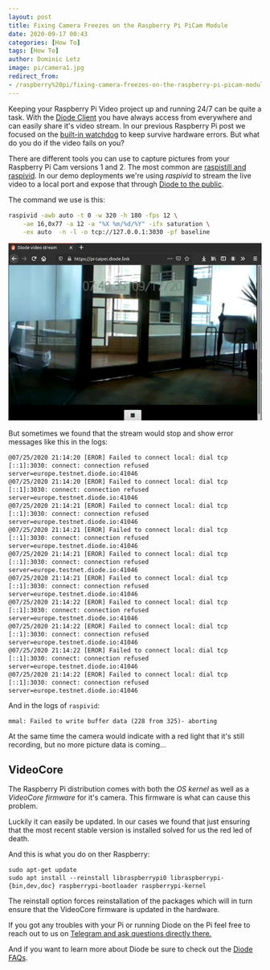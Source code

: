 ```yaml
---
layout: post
title: Fixing Camera Freezes on the Raspberry Pi PiCam Module
date: 2020-09-17 00:43
categories: [How To]
tags: [How To]
author: Dominic Letz
image: pi/camera1.jpg
redirect_from:
- /raspberry%20pi/fixing-camera-freezes-on-the-raspberry-pi-picam-module-20261/
---
```


Keeping your Raspberry Pi Video project up and running 24/7 can be quite a task. With the [Diode Client](/download/) you have always access from everywhere and can easily share it's video stream. In our previous Raspberry Pi post we focused on the [built-in watchdog](/raspberry%20pi/running-forever-with-the-raspberry-pi-hardware-watchdog-20202/) to keep survive hardware errors. But what do you do if the video fails on you?

There are different tools you can use to capture pictures from your Raspberry Pi Cam versions 1 and 2. The most common are [raspistill and raspivid](https://www.raspberrypi.org/documentation/raspbian/applications/camera.md). In our demo deployments we're using _raspivid_ to stream the live video to a local port and expose that through [Diode to the public](https://pi-taipei.diode.link/).

The command we use is this:

```bash
raspivid -awb auto -t 0 -w 320 -h 180 -fps 12 \
    -ae 16,0x77 -a 12 -a "%X %m/%d/%Y" -ifx saturation \
    -ex auto  -n -l -o tcp://127.0.0.1:3030 -pf baseline
```

![Live stream](../assets/img/blog/pi/video1.jpg)

But sometimes we found that the stream would stop and show error messages like this in the logs:

```
@07/25/2020 21:14:20 [EROR] Failed to connect local: dial tcp [::1]:3030: connect: connection refused server=europe.testnet.diode.io:41046
@07/25/2020 21:14:20 [EROR] Failed to connect local: dial tcp [::1]:3030: connect: connection refused server=europe.testnet.diode.io:41046
@07/25/2020 21:14:21 [EROR] Failed to connect local: dial tcp [::1]:3030: connect: connection refused server=europe.testnet.diode.io:41046
@07/25/2020 21:14:21 [EROR] Failed to connect local: dial tcp [::1]:3030: connect: connection refused server=europe.testnet.diode.io:41046
@07/25/2020 21:14:21 [EROR] Failed to connect local: dial tcp [::1]:3030: connect: connection refused server=europe.testnet.diode.io:41046
@07/25/2020 21:14:21 [EROR] Failed to connect local: dial tcp [::1]:3030: connect: connection refused server=europe.testnet.diode.io:41046
@07/25/2020 21:14:22 [EROR] Failed to connect local: dial tcp [::1]:3030: connect: connection refused server=europe.testnet.diode.io:41046
@07/25/2020 21:14:22 [EROR] Failed to connect local: dial tcp [::1]:3030: connect: connection refused server=europe.testnet.diode.io:41046
@07/25/2020 21:14:22 [EROR] Failed to connect local: dial tcp [::1]:3030: connect: connection refused server=europe.testnet.diode.io:41046
@07/25/2020 21:14:22 [EROR] Failed to connect local: dial tcp [::1]:3030: connect: connection refused server=europe.testnet.diode.io:41046
```

And in the logs of `raspivid`:

```
mmal: Failed to write buffer data (228 from 325)- aborting
```

At the same time the camera would indicate with a red light that it's still recording, but no more picture data is coming...


## VideoCore

The Raspberry Pi distribution comes with both the _OS kernel_ as well as a _VideoCore firmware_ for it's camera. This firmware is what can cause this problem.

Luckily it can easily be updated. In our cases we found that just ensuring that the most recent stable version is installed solved for us the red led of death.

And this is what you do on ther Raspberry:

```
sudo apt-get update
sudo apt install --reinstall libraspberrypi0 libraspberrypi-{bin,dev,doc} raspberrypi-bootloader raspberrypi-kernel
```

The reinstall option forces reinstallation of the packages which will in turn ensure that the VideoCore firmware is updated in the hardware.

If you got any troubles with your Pi or running Diode on the Pi feel free to reach out to us on [Telegram and ask questions directly there.](https://t.me/diode_chain)

And if you want to learn more about Diode be sure to check out the [Diode FAQs](https://github.com/diodechain/wiki/wiki/FAQs).
